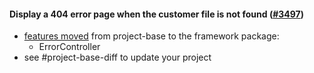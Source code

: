 #### Display a 404 error page when the customer file is not found ([#3497](https://github.com/shopsys/shopsys/pull/3497))

- [features moved](#movement-of-features-from-project-base-to-packages) from project-base to the framework package:
    - ErrorController
- see #project-base-diff to update your project
